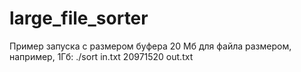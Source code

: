# large_file_sorter
Пример запуска с размером буфера 20 Мб для файла размером, например, 1Гб: 
./sort in.txt 20971520 out.txt
